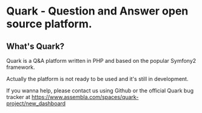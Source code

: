 Quark - Question and Answer open source platform.
========================

What's Quark?
--------------

Quark is a Q&A platform written in PHP and based on the popular Symfony2 framework.

Actually the platform is not ready to be used and it's still in development.

If you wanna help, please contact us using Github or the official Quark bug tracker at https://www.assembla.com/spaces/quark-project/new_dashboard
